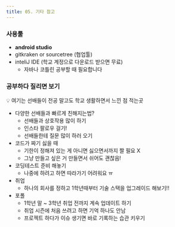 ```yaml
---
title: 05. 기타 참고
---
```


### 사용툴

- **android studio**
- gitkraken or sourcetree (협업툴)
- inteliJ IDE (학교 계정으로 다운로드 받으면 무료)
    - 자바나 코틀린 공부할 때 필요합니다

### 공부하다 질리면 보기

<aside>
💡 여기는 선배들이 전공 말고도 학교 생활하면서 느낀 점 적는곳

</aside>

- 다양한 선배들과 빠르게 친해지는법?
    - 선배들과 상호작용 많이 하기
    - 인스타 팔로우 걸기!
    - 선배들한테 질문 많이 하러 오기
- 코드가 짜기 싫을 때
    - 기한이 정해져 있는 게 아니면 싫으면서까지 짤 필요 X
    - 그냥 만들고 싶은 거 만들면서 쉬어도 괜찮음!
- 코딩테스트 준비 해놓기
    - 나중에 하려고 하면 따라가기 어려워요 ㅠ
- 취업
    - 하나의 회사를 정하고 1학년때부터 기술 스택을 업그레이드 해보기!!
- 포폴
    - 1학년 말 ~ 3학년 취업 전까지 계속 업데이트 하기
    - 취업 시즌에 처음 쓰려고 하면 기억 하나도 안남
    - 프로젝트 하다가 이슈 생기면 바로 기록하는 습관 키우기